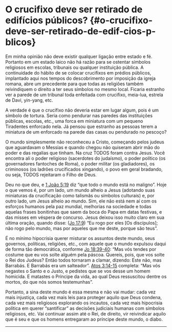 # O crucifixo deve ser retirado de edifícios públicos? {#o-crucifixo-deve-ser-retirado-de-edif-cios-p-blicos}

Em minha opinião não deve existir qualquer ligação entre estado e fé. Portanto em um estado laico não há razão para se ostentar símbolos religiosos em escolas, tribunais ou qualquer instituição pública. A continuidade do hábito de se colocar crucifixos em prédios públicos, implantado aqui nos tempos do descobrimento por imposição da igreja romana, abre um precedente para que todas as religiões também reivindiquem o direito a ter seus símbolos no mesmo local. Ficaria estranho ver a parede de um tribunal toda enfeitada com crucifixo, meia-lua, estrela de Davi, yin-yang, etc.

A verdade é que o crucifixo não deveria estar em lugar algum, pois é um símbolo de tortura. Seria como pendurar nas paredes das instituições públicas, escolas, etc., uma forca em miniatura com um pequeno Tiradentes enforcado nela. Já pensou que estranho as pessoas terem a miniatura de um enforcado na parede das casas ou pendurado no pescoço?

O mundo simplesmente não reconheceu a Cristo, começando pelos judeus que aguardavam o Messias e quando chegou não quiseram abrir mão do poder e das regalias que tinham. Na cruz TODOS foram contra Jesus. Você encontra ali o poder religioso (sacerdotes do judaísmo), o poder político (os governadores fantoches de Roma), o poder militar (os gladiadores), os criminosos (os ladrões crucificados xingando), o povo em geral bradando, ou seja, TODOS rejeitaram o Filho de Deus.

Deu no que deu, e [1 João 5:19](http://bibliaonline.com.br/acf/1jo/5/19) diz “que todo o mundo está no maligno”. Hoje o que vemos é, por um lado, um mundo alheio a Jesus (adotando suas miniaturas da crucificação como talismãs ou símbolos culturais) e, por outro lado, um Jesus alheio ao mundo. Sim, ele não está nem aí com os esforços humanos pela paz mundial, melhorias na sociedade e todas aquelas frases bonitinhas que saem da boca do Papa em datas festivas, e das misses em véspera de concurso. Jesus deixou isso muito claro em sua última oração, quando disse: ([Jo 17:9](http://bibliaonline.com.br/acf/jo/17/9)) “Eu rogo por eles [Os discípulos]; não rogo pelo mundo, mas por aqueles que me deste, porque são teus”.

É no mínimo hipocrisia querer misturar os assuntos deste mundo, seus governos, políticas, religiões, etc., com aquele que o mundo expulsou daqui de forma tão democrática, conforme [Jo 18:39-40](http://bibliaonline.com.br/acf/jo/18/39-40): “Mas vós tendes por costume que eu vos solte alguém pela páscoa. Quereis, pois, que vos solte o Rei dos Judeus? Então todos tornaram a clamar, dizendo: Este não, mas Barrabás. E Barrabás era um salteador”. [Atos 3:14-15](http://bibliaonline.com.br/acf/atos/3/14-15) completa: “Mas vós negastes o Santo e o Justo, e pedistes que se vos desse um homem homicida. E matastes o Príncipe da vida, ao qual Deus ressuscitou dentre os mortos, do que nós somos testemunhas”.

Portanto, a sina deste mundo é essa mesma e não vai mudar: cada vez mais injustiça, cada vez mais leis para proteger aquilo que Deus condena, cada vez mais religiosos explorando os incautos, cada vez mais hipocrisia política em querer “santificar” as decisões judiciais humanas com símbolos religiosos, etc. Vai continuar assim até o Rei, de direito, vir reivindicar aquilo que é seu e que os homens entregaram ao príncipe deste mundo, o diabo.

*****